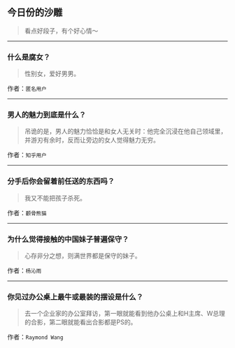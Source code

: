 ## 今日份的沙雕

> 看点好段子，有个好心情～


 
---

### 什么是腐女？

> 性别女，爱好男男。


作者：`匿名用户`

---

### 男人的魅力到底是什么？

> 吊诡的是，男人的魅力恰恰是和女人无关时：他完全沉浸在他自己领域里，并游刃有余时，反而让旁边的女人觉得魅力无穷。


作者：`知乎用户`

---

### 分手后你会留着前任送的东西吗？

> 我又不能把孩子杀死。


作者：`颧骨熊猫`

---

### 为什么觉得接触的中国妹子普遍保守？

> 心存非分之想，则满世界都是保守的妹子。


作者：`杨沁雨`

---

### 你见过办公桌上最牛或最装的摆设是什么？

> 去一个企业家的办公室拜访，第一眼就能看到他办公桌上和H主席、W总理的合影，第二眼就能看出合影都是PS的。


作者：`Raymond Wang`